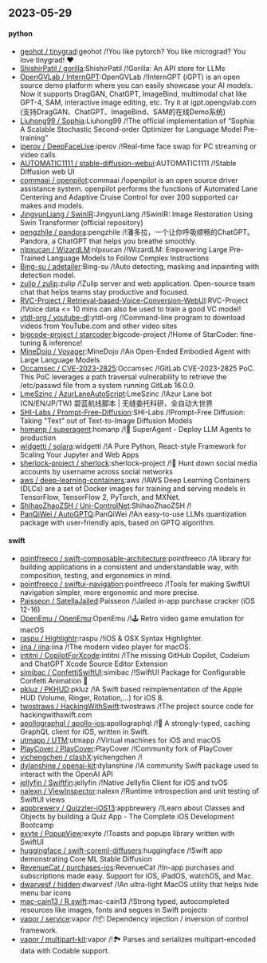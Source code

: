 ## 2023-05-29

#### python
* [geohot / tinygrad](https://github.com/geohot/tinygrad):geohot /!You like pytorch? You like micrograd? You love tinygrad!
❤️
* [ShishirPatil / gorilla](https://github.com/ShishirPatil/gorilla):ShishirPatil /!Gorilla: An API store for LLMs
* [OpenGVLab / InternGPT](https://github.com/OpenGVLab/InternGPT):OpenGVLab /!InternGPT (iGPT) is an open source demo platform where you can easily showcase your AI models. Now it supports DragGAN, ChatGPT, ImageBind, multimodal chat like GPT-4, SAM, interactive image editing, etc. Try it at igpt.opengvlab.com (支持DragGAN、ChatGPT、ImageBind、SAM的在线Demo系统)
* [Liuhong99 / Sophia](https://github.com/Liuhong99/Sophia):Liuhong99 /!The official implementation of “Sophia: A Scalable Stochastic Second-order Optimizer for Language Model Pre-training”
* [iperov / DeepFaceLive](https://github.com/iperov/DeepFaceLive):iperov /!Real-time face swap for PC streaming or video calls
* [AUTOMATIC1111 / stable-diffusion-webui](https://github.com/AUTOMATIC1111/stable-diffusion-webui):AUTOMATIC1111 /!Stable Diffusion web UI
* [commaai / openpilot](https://github.com/commaai/openpilot):commaai /!openpilot is an open source driver assistance system. openpilot performs the functions of Automated Lane Centering and Adaptive Cruise Control for over 200 supported car makes and models.
* [JingyunLiang / SwinIR](https://github.com/JingyunLiang/SwinIR):JingyunLiang /!SwinIR: Image Restoration Using Swin Transformer (official repository)
* [pengzhile / pandora](https://github.com/pengzhile/pandora):pengzhile /!潘多拉，一个让你呼吸顺畅的ChatGPT。Pandora, a ChatGPT that helps you breathe smoothly.
* [nlpxucan / WizardLM](https://github.com/nlpxucan/WizardLM):nlpxucan /!WizardLM: Empowering Large Pre-Trained Language Models to Follow Complex Instructions
* [Bing-su / adetailer](https://github.com/Bing-su/adetailer):Bing-su /!Auto detecting, masking and inpainting with detection model.
* [zulip / zulip](https://github.com/zulip/zulip):zulip /!Zulip server and web application. Open-source team chat that helps teams stay productive and focused.
* [RVC-Project / Retrieval-based-Voice-Conversion-WebUI](https://github.com/RVC-Project/Retrieval-based-Voice-Conversion-WebUI):RVC-Project /!Voice data <= 10 mins can also be used to train a good VC model!
* [ytdl-org / youtube-dl](https://github.com/ytdl-org/youtube-dl):ytdl-org /!Command-line program to download videos from YouTube.com and other video sites
* [bigcode-project / starcoder](https://github.com/bigcode-project/starcoder):bigcode-project /!Home of StarCoder: fine-tuning & inference!
* [MineDojo / Voyager](https://github.com/MineDojo/Voyager):MineDojo /!An Open-Ended Embodied Agent with Large Language Models
* [Occamsec / CVE-2023-2825](https://github.com/Occamsec/CVE-2023-2825):Occamsec /!GitLab CVE-2023-2825 PoC. This PoC leverages a path traversal vulnerability to retrieve the /etc/passwd file from a system running GitLab 16.0.0.
* [LmeSzinc / AzurLaneAutoScript](https://github.com/LmeSzinc/AzurLaneAutoScript):LmeSzinc /!Azur Lane bot (CN/EN/JP/TW) 碧蓝航线脚本 | 无缝委托科研，全自动大世界
* [SHI-Labs / Prompt-Free-Diffusion](https://github.com/SHI-Labs/Prompt-Free-Diffusion):SHI-Labs /!Prompt-Free Diffusion: Taking "Text" out of Text-to-Image Diffusion Models
* [homanp / superagent](https://github.com/homanp/superagent):homanp /!🥷
SuperAgent - Deploy LLM Agents to production
* [widgetti / solara](https://github.com/widgetti/solara):widgetti /!A Pure Python, React-style Framework for Scaling Your Jupyter and Web Apps
* [sherlock-project / sherlock](https://github.com/sherlock-project/sherlock):sherlock-project /!🔎
Hunt down social media accounts by username across social networks
* [aws / deep-learning-containers](https://github.com/aws/deep-learning-containers):aws /!AWS Deep Learning Containers (DLCs) are a set of Docker images for training and serving models in TensorFlow, TensorFlow 2, PyTorch, and MXNet.
* [ShihaoZhaoZSH / Uni-ControlNet](https://github.com/ShihaoZhaoZSH/Uni-ControlNet):ShihaoZhaoZSH /!
* [PanQiWei / AutoGPTQ](https://github.com/PanQiWei/AutoGPTQ):PanQiWei /!An easy-to-use LLMs quantization package with user-friendly apis, based on GPTQ algorithm.

#### swift
* [pointfreeco / swift-composable-architecture](https://github.com/pointfreeco/swift-composable-architecture):pointfreeco /!A library for building applications in a consistent and understandable way, with composition, testing, and ergonomics in mind.
* [pointfreeco / swiftui-navigation](https://github.com/pointfreeco/swiftui-navigation):pointfreeco /!Tools for making SwiftUI navigation simpler, more ergonomic and more precise.
* [Paisseon / SatellaJailed](https://github.com/Paisseon/SatellaJailed):Paisseon /!Jailed in-app purchase cracker (iOS 12-16)
* [OpenEmu / OpenEmu](https://github.com/OpenEmu/OpenEmu):OpenEmu /!🕹
Retro video game emulation for macOS
* [raspu / Highlightr](https://github.com/raspu/Highlightr):raspu /!iOS & OSX Syntax Highlighter.
* [iina / iina](https://github.com/iina/iina):iina /!The modern video player for macOS.
* [intitni / CopilotForXcode](https://github.com/intitni/CopilotForXcode):intitni /!The missing GitHub Copilot, Codeium and ChatGPT Xcode Source Editor Extension
* [simibac / ConfettiSwiftUI](https://github.com/simibac/ConfettiSwiftUI):simibac /!SwiftUI Package for Configurable Confetti Animation
🎉
* [pkluz / PKHUD](https://github.com/pkluz/PKHUD):pkluz /!A Swift based reimplementation of the Apple HUD (Volume, Ringer, Rotation,…) for iOS 8.
* [twostraws / HackingWithSwift](https://github.com/twostraws/HackingWithSwift):twostraws /!The project source code for hackingwithswift.com
* [apollographql / apollo-ios](https://github.com/apollographql/apollo-ios):apollographql /!📱
A strongly-typed, caching GraphQL client for iOS, written in Swift.
* [utmapp / UTM](https://github.com/utmapp/UTM):utmapp /!Virtual machines for iOS and macOS
* [PlayCover / PlayCover](https://github.com/PlayCover/PlayCover):PlayCover /!Community fork of PlayCover
* [yichengchen / clashX](https://github.com/yichengchen/clashX):yichengchen /!
* [dylanshine / openai-kit](https://github.com/dylanshine/openai-kit):dylanshine /!A community Swift package used to interact with the OpenAI API
* [jellyfin / Swiftfin](https://github.com/jellyfin/Swiftfin):jellyfin /!Native Jellyfin Client for iOS and tvOS
* [nalexn / ViewInspector](https://github.com/nalexn/ViewInspector):nalexn /!Runtime introspection and unit testing of SwiftUI views
* [appbrewery / Quizzler-iOS13](https://github.com/appbrewery/Quizzler-iOS13):appbrewery /!Learn about Classes and Objects by building a Quiz App - The Complete iOS Development Bootcamp
* [exyte / PopupView](https://github.com/exyte/PopupView):exyte /!Toasts and popups library written with SwiftUI
* [huggingface / swift-coreml-diffusers](https://github.com/huggingface/swift-coreml-diffusers):huggingface /!Swift app demonstrating Core ML Stable Diffusion
* [RevenueCat / purchases-ios](https://github.com/RevenueCat/purchases-ios):RevenueCat /!In-app purchases and subscriptions made easy. Support for iOS, iPadOS, watchOS, and Mac.
* [dwarvesf / hidden](https://github.com/dwarvesf/hidden):dwarvesf /!An ultra-light MacOS utility that helps hide menu bar icons
* [mac-cain13 / R.swift](https://github.com/mac-cain13/R.swift):mac-cain13 /!Strong typed, autocompleted resources like images, fonts and segues in Swift projects
* [vapor / service](https://github.com/vapor/service):vapor /!📦
Dependency injection / inversion of control framework.
* [vapor / multipart-kit](https://github.com/vapor/multipart-kit):vapor /!🏞
Parses and serializes multipart-encoded data with Codable support.
